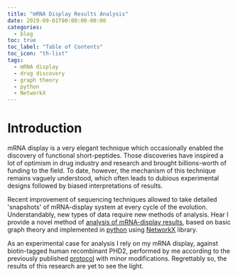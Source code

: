 ```yaml
---
title: "mRNA Display Results Analysis"
date: 2019-09-01T00:00:00-00:00
categories:
  - blog
toc: true
toc_label: "Table of Contents"
toc_icon: "th-list"
tags:
  - mRNA display
  - drug discovery
  - graph theory
  - python
  - NetworkX
---
```

# Introduction

mRNA display is a very elegant technique which occasionally enabled the discovery of functional short-peptides. Those discoveries have inspired a lot of optimism in drug industry and research and brought billions-worth of funding to the field.  To date, however, the mechanism of this technique remains vaguely understood, which often leads to dubious experimental designs followed by biased interpretations of results.

Recent improvement of sequencing techniques allowed to take detailed 'snapshots' of mRNA-display system at every cycle of the evolution. Understandably, new types of data require new methods of analysis. Hear I provide a novel method of [analysis of mRNA-display results][mrna-display], based on basic graph theory and implemented in [python][python] using [NetworkX][networkx] library.

As an experimental case for analysis I rely on my mRNA display, against biotin-tagged human recombinant PHD2, performed by me according to the previously published [protocol][hayashi-ref] with minor modifications. Regrettably so, the results of this research are yet to see the light.

[mrna-display]: https://github.com/nikita-loik/mrna-display
[python]:       https://www.python.org/
[networkx]:     https://networkx.github.io/
[hayashi-ref]:  https://onlinelibrary.wiley.com/doi/abs/10.1002/anie.201108118

